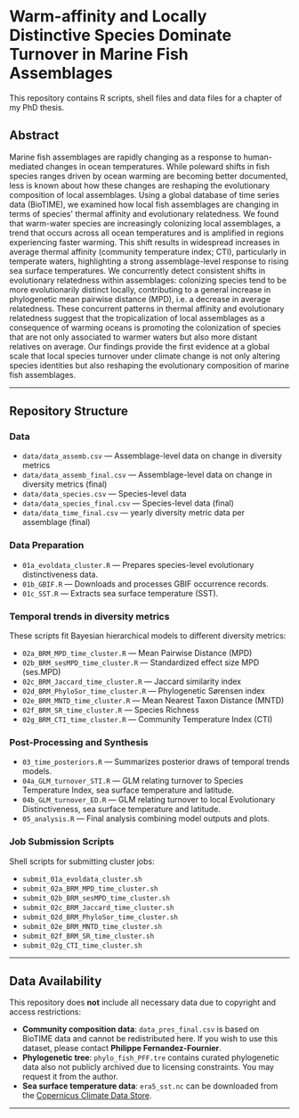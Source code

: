 # Warm-affinity and Locally Distinctive Species Dominate Turnover in Marine Fish Assemblages

This repository contains R scripts, shell files and data files for a chapter of my PhD thesis.

## Abstract
Marine fish assemblages are rapidly changing as a response to human-mediated changes in ocean temperatures. While poleward shifts in fish species ranges driven by ocean warming are becoming better documented, less is known about how these changes are reshaping the evolutionary composition of local assemblages. Using a global database of time series data (BioTIME), we examined how local fish assemblages are changing in terms of species' thermal affinity and evolutionary relatedness. We found that warm-water species are increasingly colonizing local assemblages, a trend that occurs across all ocean temperatures and is amplified in regions experiencing faster warming. This shift results in widespread increases in average thermal affinity (community temperature index; CTI), particularly in temperate waters, highlighting a strong assemblage-level response to rising sea surface temperatures. We concurrently detect consistent shifts in evolutionary relatedness within assemblages: colonizing species tend to be more evolutionarily distinct locally, contributing to a general increase in phylogenetic mean pairwise distance (MPD), i.e. a decrease in average relatedness. These concurrent patterns in thermal affinity and evolutionary relatedness suggest that the tropicalization of local assemblages as a consequence of warming oceans is promoting the colonization of species that are not only associated to warmer waters but also more distant relatives on average. Our findings provide the first evidence at a global scale that local species turnover under climate change is not only altering species identities but also reshaping the evolutionary composition of marine fish assemblages.


---

## Repository Structure

### Data

- `data/data_assemb.csv` — Assemblage-level data on change in diversity metrics
- `data/data_assemb_final.csv` — Assemblage-level data on change in diversity metrics (final)
- `data/data_species.csv` — Species-level data
- `data/data_species_final.csv` — Species-level data (final)
- `data/data_time_final.csv` — yearly diversity metric data per assemblage (final)

### Data Preparation

- `01a_evoldata_cluster.R` — Prepares species-level evolutionary distinctiveness data.
- `01b_GBIF.R` — Downloads and processes GBIF occurrence records.
- `01c_SST.R` — Extracts sea surface temperature (SST).

### Temporal trends in diversity metrics

These scripts fit Bayesian hierarchical models to different diversity metrics:

- `02a_BRM_MPD_time_cluster.R` — Mean Pairwise Distance (MPD)
- `02b_BRM_sesMPD_time_cluster.R` — Standardized effect size MPD (ses.MPD)
- `02c_BRM_Jaccard_time_cluster.R` — Jaccard similarity index
- `02d_BRM_PhyloSor_time_cluster.R` — Phylogenetic Sørensen index
- `02e_BRM_MNTD_time_cluster.R` — Mean Nearest Taxon Distance (MNTD)
- `02f_BRM_SR_time_cluster.R` — Species Richness
- `02g_BRM_CTI_time_cluster.R` — Community Temperature Index (CTI)

### Post-Processing and Synthesis

- `03_time_posteriors.R` — Summarizes posterior draws of temporal trends models.
- `04a_GLM_turnover_STI.R` — GLM relating turnover to Species Temperature Index, sea surface temperature and latitude.
- `04b_GLM_turnover_ED.R` — GLM relating turnover to local Evolutionary Distinctiveness, sea surface temperature and latitude.
- `05_analysis.R` — Final analysis combining model outputs and plots.

### Job Submission Scripts

Shell scripts for submitting cluster jobs:

- `submit_01a_evoldata_cluster.sh`
- `submit_02a_BRM_MPD_time_cluster.sh`
- `submit_02b_BRM_sesMPD_time_cluster.sh`
- `submit_02c_BRM_Jaccard_time_cluster.sh`
- `submit_02d_BRM_PhyloSor_time_cluster.sh`
- `submit_02e_BRM_MNTD_time_cluster.sh`
- `submit_02f_BRM_SR_time_cluster.sh`
- `submit_02g_CTI_time_cluster.sh`

---

## Data Availability

This repository does **not** include all necessary data due to copyright and access restrictions:

- **Community composition data**: `data_pres_final.csv` is based on BioTIME data and cannot be redistributed here. If you wish to use this dataset, please contact **Philippe Fernandez-Fournier**.
- **Phylogenetic tree**: `phylo_fish_PFF.tre` contains curated phylogenetic data also not publicly archived due to licensing constraints. You may request it from the author.
- **Sea surface temperature data**: `era5_sst.nc` can be downloaded from the [Copernicus Climate Data Store](https://cds.climate.copernicus.eu/).

---

